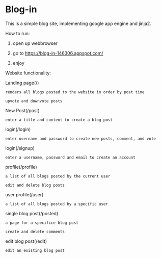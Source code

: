 # Blog-in
This is a simple blog site, implementing google app engine and jinja2.

How to run:

1. open up webbrowser

2. go to https://blog-in-146306.appspot.com/

3. enjoy

Website functionality:

  Landing page(/)
  
    renders all blogs posted to the website in order by post time
    
    upvote and downvote posts

  New Post(/post)
  
    enter a title and content to create a blog post

  login(/login)
  
    enter username and password to create new posts, comment, and vote 

  login(/signup)
  
    enter a username, password and email to create an account 

  profile(/profile)
  
    a list of all blogs posted by the current user
    
    edit and delete blog posts 
 
  user profile(/user)
  
    a list of all blogs posted by a specific user
    
  single blog post(/posted)
  
    a page for a specifice blog post
    
    create and delete comments
  
  edit blog post(/edit)
  
    edit an existing blog post  
   
